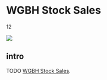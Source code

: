 # WGBH Stock Sales

12

![](https://s3.amazonaws.com/openvault.wgbh.org/special_collections/stock_sales/stock_sales.png)

## intro

TODO 
[WGBH Stock Sales](http://wgbhstocksales.org/).
